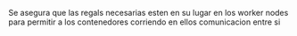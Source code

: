 Se asegura que las regals necesarias esten en su lugar en los worker nodes para permitir a los contenedores corriendo en ellos comunicacion entre si